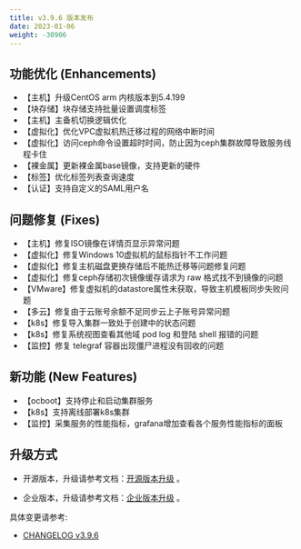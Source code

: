 ```yaml
---
title: v3.9.6 版本发布
date: 2023-01-06
weight: -30906
---
```


## 功能优化 (Enhancements)

- 【主机】升级CentOS arm 内核版本到5.4.199
- 【块存储】块存储支持批量设置调度标签
- 【主机】主备机切换逻辑优化
- 【虚拟化】优化VPC虚拟机热迁移过程的网络中断时间
- 【虚拟化】访问ceph命令设置超时时间，防止因为ceph集群故障导致服务线程卡住
- 【裸金属】更新裸金属base镜像，支持更新的硬件
- 【标签】优化标签列表查询速度
- 【认证】支持自定义的SAML用户名

## 问题修复 (Fixes)

- 【主机】修复ISO镜像在详情页显示异常问题
- 【虚拟化】修复Windows 10虚拟机的鼠标指针不工作问题
- 【虚拟化】修复主机磁盘更换存储后不能热迁移等问题修复问题
- 【虚拟化】修复ceph存储初次镜像缓存请求为 raw 格式找不到镜像的问题
- 【VMware】修复虚拟机的datastore属性未获取，导致主机模板同步失败问题
- 【多云】修复由于云账号余额不足同步云上子账号异常问题
- 【k8s】修复导入集群一致处于创建中的状态问题
- 【k8s】修复系统视图查看其他域 pod log 和登陆 shell 报错的问题
- 【监控】修复 telegraf 容器出现僵尸进程没有回收的问题

## 新功能 (New Features)

- 【ocboot】支持停止和启动集群服务
- 【k8s】支持离线部署k8s集群
- 【监控】采集服务的性能指标，grafana增加查看各个服务性能指标的面板

## 升级方式

- 开源版本，升级请参考文档：[开源版本升级](https://www.cloudpods.org/zh/docs/setup/upgrade/) 。

- 企业版本，升级请参考文档：[企业版本升级](https://docs.yunion.cn/zh/docs/quick/upgrade/) 。

具体变更请参考:

- [CHANGELOG v3.9.6](https://www.cloudpods.org/zh/docs/development/changelog/release-3.9/3-9-6/)

